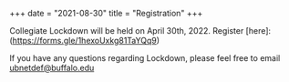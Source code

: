 +++
date = "2021-08-30"
title = "Registration"
+++

Collegiate Lockdown will be held on April 30th, 2022. Register [here]: (https://forms.gle/1hexoUxkg81TaYQq9)


If you have any questions regarding Lockdown, please feel free to email [ubnetdef@buffalo.edu](mailto:ubnetdef@buffalo.edu)
